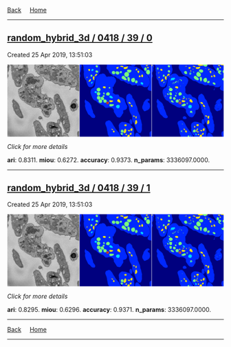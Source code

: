 
[Back](..)&nbsp;&nbsp;&nbsp;&nbsp;&nbsp;[Home](https://leapmanlab.github.io/snapshots)

---

<div class="summary"><a href="0"><h2>random_hybrid_3d / 0418 / 39 / 0</h2></a><p>Created 25 Apr 2019, 13:51:03
</p><a href="0"><img src="0/media/summary.png" align="center"></a><p>
<i>Click for more details</i>
</p></div>

**ari**: 0.8311. **miou**: 0.6272. **accuracy**: 0.9373. **n_params**: 3336097.0000. 

---

<div class="summary"><a href="1"><h2>random_hybrid_3d / 0418 / 39 / 1</h2></a><p>Created 25 Apr 2019, 13:51:03
</p><a href="1"><img src="1/media/summary.png" align="center"></a><p>
<i>Click for more details</i>
</p></div>

**ari**: 0.8295. **miou**: 0.6296. **accuracy**: 0.9371. **n_params**: 3336097.0000. 

---

[Back](..)&nbsp;&nbsp;&nbsp;&nbsp;&nbsp;[Home](https://leapmanlab.github.io/snapshots)

---